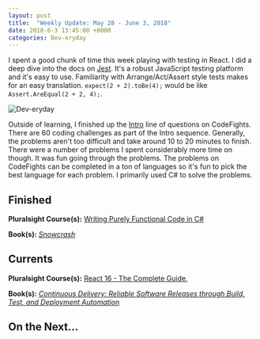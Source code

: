```yaml
---
layout: post
title:  "Weekly Update: May 28 - June 3, 2018"
date: 2018-6-3 13:45:00 +0000
categories: Dev-eryday
---
```


I spent a good chunk of time this week playing with testing in React. I did a deep dive into the docs on [Jest][je]. It's a robust JavaScript testing platform and it's easy to use. Familiarity with Arrange/Act/Assert style tests makes for an easy translation. `expect(2 + 2).toBe(4);` would be like `Assert.AreEqual(2 + 2, 4);`.

![Dev-eryday](https://farm2.staticflickr.com/1736/28516367728_7b5b131564.jpg)

Outside of learning, I finished up the [Intro][cfi] line of questions on CodeFights. There are 60 coding challenges as part of the Intro sequence. Generally, the problems aren't too difficult and take around 10 to 20 minutes to finish. There were a number of problems I spent considerably more time on though. It was fun going through the problems. The problems on CodeFights can be completed in a ton of languages so it's fun to pick the best language for each problem. I primarily used C# to solve the problems.

## Finished

**Pluralsight Course(s):** [Writing Purely Functional Code in C#][fun]

**Book(s):** *[Snowcrash][snow]*

## Currents

**Pluralsight Course(s):** [React 16 - The Complete Guide][re], 

**Book(s):** *[Continuous Delivery: Reliable Software Releases through Build, Test, and Deployment Automation][cd]*

## On the Next...



[re]: https://www.udemy.com/react-the-complete-guide-incl-redux/
[cd]: https://www.amazon.com/Continuous-Delivery-Deployment-Automation-Addison-Wesley/dp/0321601912
[code]: https://www.amazon.com/Code-Language-Computer-Developer-Practices-ebook/dp/B00JDMPOK2/
[jss]: https://app.pluralsight.com/library/courses/play-by-play-javascript-security/table-of-contents
[vsts]: https://app.pluralsight.com/library/courses/getting-started-visual-studio-team-services-2018/table-of-contents
[son]: https://sonarwhal.com/
[owa]: https://www.owasp.org/index.php/Category:OWASP_Top_Ten_Project
[oid]: https://github.com/IdentityModel/oidc-client-js
[cf]: https://codefights.com/
[snow]: https://www.amazon.com/Snow-Crash-Novel-Neal-Stephenson-ebook/dp/B000FBJCJE/
[vsc]: https://app.pluralsight.com/library/courses/play-by-play-visual-studio-code-can-do-that/table-of-contents
[vscode]: https://code.visualstudio.com/
[fb]: https://firebase.google.com/
[az]: https://azure.microsoft.com/en-us/
[team]: https://www.visualstudio.com/team-services/
[auth]: https://firebase.google.com/products/auth/
[lps]: https://leetcode.com/problems/longest-palindromic-substring/description/
[rc]: https://app.pluralsight.com/library/courses/aspdotnet-core-react-building-website/exercise-files
[fun]: https://app.pluralsight.com/library/courses/writing-purely-functional-code-csharp/table-of-contents
[je]: https://facebook.github.io/jest/
[cfi]: https://codefights.com/arcade/intro
